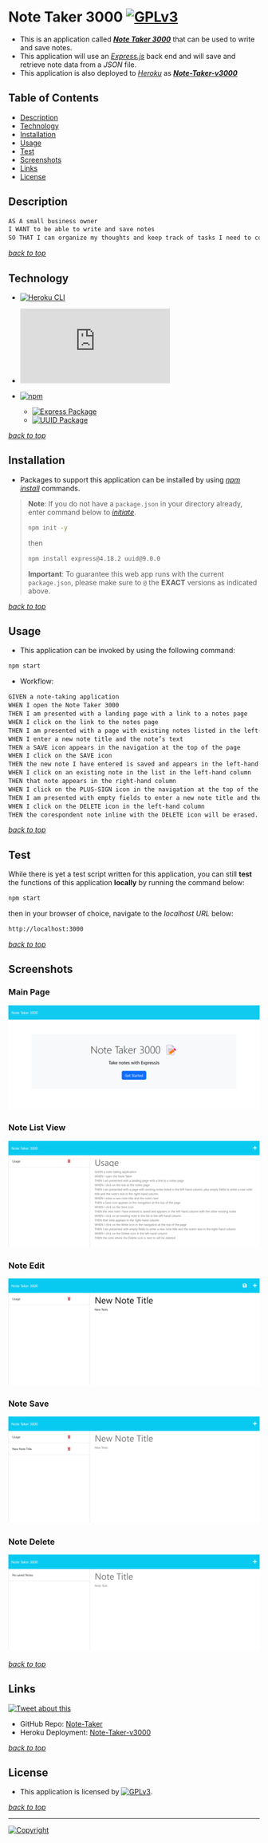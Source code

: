 # Note Taker 3000 [![GPLv3](https://img.shields.io/static/v1.svg?label=📃%20License&message=GPL%20v3.0&color=important)](./LICENSE)

* This is an application called [***Note Taker 3000***](https://note-taker-v3000-27717ed21972.herokuapp.com/) that can be used to write and save notes.
* This application will use an [*Express.js*](https://expressjs.com/) back end and will save and retrieve note data from a *JSON* file.
* This application is also deployed to [*Heroku*](https://www.heroku.com) as ***[Note-Taker-v3000](https://note-taker-v3000-27717ed21972.herokuapp.com/)***

## Table of Contents

* [Description](#description)
* [Technology](#technology)
* [Installation](#installation)
* [Usage](#usage)
* [Test](#test)
* [Screenshots](#screenshots)
* [Links](#links)
* [License](#license)

## Description

```md
AS A small business owner
I WANT to be able to write and save notes
SO THAT I can organize my thoughts and keep track of tasks I need to complete
```

[*back to top*](#table-of-contents)

## Technology

* [![Heroku CLI](https://img.shields.io/badge/Heroku-v8.1.9-informational?logo=heroku)](https://devcenter.heroku.com/articles/heroku-cli)
* [![Node.js](https://img.shields.io/badge/Node.js®-v20.4.0-blue?logo=node.js)](https://nodejs.org/en)

* [![npm](https://img.shields.io/badge/npm-v9.8.0-blue?logo=npm)](https://docs.npmjs.com/cli/v9/)
  * [![Express Package](https://img.shields.io/badge/Express-4.18.2-green?logo=express)](https://expressjs.com/)
  * [![UUID Package](https://img.shields.io/badge/UUID-9.0.0-green?logo=npm)](https://www.npmjs.com/package/uuid)

[*back to top*](#table-of-contents)

## Installation

* Packages to support this application can be installed by using [*npm install*](https://docs.npmjs.com/cli/v9/commands/npm-install) commands.

> **Note**: If you do not have a `package.json` in your directory already, enter command below to [*initiate*](https://docs.npmjs.com/cli/v9/commands/npm-init).
>
>```bash
>npm init -y
>```
>
>then
>
>```bash
>npm install express@4.18.2 uuid@9.0.0
>```
>
> **Important**: To guarantee this web app runs with the current `package.json`, please make sure to `@` the **EXACT** versions as indicated above.

[*back to top*](#table-of-contents)

## Usage

* This application can be invoked by using the following command:

```bash
npm start
```

* Workflow:

```md
GIVEN a note-taking application
WHEN I open the Note Taker 3000
THEN I am presented with a landing page with a link to a notes page
WHEN I click on the link to the notes page
THEN I am presented with a page with existing notes listed in the left-hand column, plus empty fields to enter a new note title and the note’s text in the right-hand column
WHEN I enter a new note title and the note’s text
THEN a SAVE icon appears in the navigation at the top of the page
WHEN I click on the SAVE icon
THEN the new note I have entered is saved and appears in the left-hand column with the other existing notes
WHEN I click on an existing note in the list in the left-hand column
THEN that note appears in the right-hand column
WHEN I click on the PLUS-SIGN icon in the navigation at the top of the page
THEN I am presented with empty fields to enter a new note title and the note’s text in the right-hand column
WHEN I click on the DELETE icon in the left-hand column
THEN the corespondent note inline with the DELETE icon will be erased.
```

[*back to top*](#table-of-contents)

## Test

While there is yet a test script written for this application, you can still **test** the functions of this application **locally** by running the command below:

```bash
npm start
```

then in your browser of choice, navigate to the *localhost URL* below:

```md
http://localhost:3000
```

[*back to top*](#table-of-contents)

## Screenshots

### Main Page

![Main](./examples/nt3000-main.png)

### Note List View

![Note List View](./examples/nt3000-noteListView.png)

### Note Edit

![Note Edit](./examples/nt3000-noteEdit.png)

### Note Save

![Note Save](./examples/nt300-noteSave.png)

### Note Delete

![Note Delete](./examples/nt3000-noteDelete.png)

[*back to top*](#table-of-contents)

## Links

[![Tweet about this](https://img.shields.io/static/v1.svg?label=Tweet%20about%20this&message=🎵&color=blue&logo=twitter&style=social)](https://rb.gy/zsevz)

* GitHub Repo: [Note-Taker](https://github.com/Ronin1702/Note-Taker)
* Heroku Deployment: [Note-Taker-v3000](https://note-taker-v3000-27717ed21972.herokuapp.com/)

[*back to top*](#table-of-contents)

## License

* This application is licensed by [![GPLv3](https://img.shields.io/static/v1.svg?label=📃%20License&message=GPL%20v3.0&color=important)](./LICENSE).

[*back to top*](#table-of-contents)
- - -
[![Copyright](https://img.shields.io/static/v1.svg?label=Note%20Taker%20©️%20&message=%202023%20Kai%20Chen&labelColor=informational&color=033450)](https://kaichen.biz)
